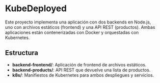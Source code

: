 # KubeDeployed

Este proyecto implementa una aplicación con dos backends en Node.js, uno con archivos estáticos (frontend) y una API REST (productos). Ambas aplicaciones están contenerizadas con Docker y orquestadas con Kubernetes.

## Estructura

- **backend-frontend/**: Aplicación de frontend de archivos estáticos.
- **backend-products/**: API REST que devuelve una lista de productos.
- **k8s/**: Manifiestos de Kubernetes para ambos despliegues y servicios.
